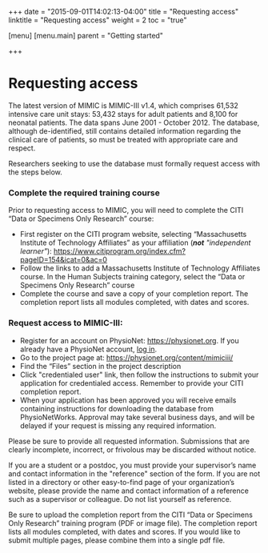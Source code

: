 +++
date = "2015-09-01T14:02:13-04:00"
title = "Requesting access"
linktitle = "Requesting access"
weight = 2
toc = "true"

[menu]
  [menu.main]
    parent = "Getting started"

+++

# Requesting access

The latest version of MIMIC is MIMIC-III v1.4, which comprises 61,532 intensive care unit stays: 53,432 stays for adult patients and 8,100 for neonatal patients. The data spans June 2001 - October 2012. The database, although de-identified, still contains detailed information regarding the clinical care of patients, so must be treated with appropriate care and respect.

Researchers seeking to use the database must formally request access with the steps below.

### Complete the required training course

Prior to requesting access to MIMIC, you will need to complete the CITI “Data or Specimens Only Research” course:

- First register on the CITI program website, selecting “Massachusetts Institute of Technology Affiliates” as your affiliation (_**not** "independent learner"_): https://www.citiprogram.org/index.cfm?pageID=154&icat=0&ac=0
- Follow the links to add a Massachusetts Institute of Technology Affiliates course. In the Human Subjects training category, select the “Data or Specimens Only Research” course
- Complete the course and save a copy of your completion report.  The completion report lists all modules completed, with dates and scores.

### Request access to MIMIC-III:

- Register for an account on PhysioNet: https://physionet.org. If you already have a PhysioNet account, [log in](https://physionet.org/login/).
- Go to the project page at: https://physionet.org/content/mimiciii/
- Find the “Files” section in the project description
- Click "credentialed user" link, then follow the instructions to submit your application for credentialed access. Remember to provide your CITI completion report.
- When your application has been approved you will receive emails containing instructions for downloading the database from PhysioNetWorks. Approval may take several business days, and will be delayed if your request is missing any required information.

Please be sure to provide all requested information. Submissions that are clearly incomplete, incorrect, or frivolous may be discarded without notice.

If you are a student or a postdoc, you must provide your supervisor’s name and contact information in the "reference" section of the form. If you are not listed in a directory or other easy-to-find page of your organization’s website, please provide the name and contact information of a reference such as a supervisor or colleague. Do not list yourself as reference.

Be sure to upload the completion report from the CITI “Data or Specimens Only Research” training program (PDF or image file). The completion report lists all modules completed, with dates and scores. If you would like to submit multiple pages, please combine them into a single pdf file.
